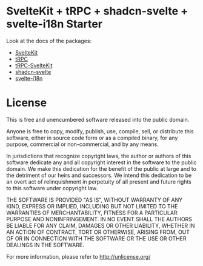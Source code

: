 # SvelteKit + tRPC + shadcn-svelte + svelte-i18n Starter

Look at the docs of the packages:
- [SvelteKit](https://kit.svelte.dev/)
- [tRPC](https://trpc.io/) 
- [tRPC-SvelteKit](https://icflorescu.github.io/trpc-sveltekit/page-data)
- [shadcn-svelte](https://www.shadcn-svelte.com/)
- [svelte-i18n](https://github.com/kaisermann/svelte-i18n/blob/main/docs/Getting%20Started.md)

# License 

This is free and unencumbered software released into the public domain.

Anyone is free to copy, modify, publish, use, compile, sell, or
distribute this software, either in source code form or as a compiled
binary, for any purpose, commercial or non-commercial, and by any
means.

In jurisdictions that recognize copyright laws, the author or authors
of this software dedicate any and all copyright interest in the
software to the public domain. We make this dedication for the benefit
of the public at large and to the detriment of our heirs and
successors. We intend this dedication to be an overt act of
relinquishment in perpetuity of all present and future rights to this
software under copyright law.

THE SOFTWARE IS PROVIDED "AS IS", WITHOUT WARRANTY OF ANY KIND,
EXPRESS OR IMPLIED, INCLUDING BUT NOT LIMITED TO THE WARRANTIES OF
MERCHANTABILITY, FITNESS FOR A PARTICULAR PURPOSE AND NONINFRINGEMENT.
IN NO EVENT SHALL THE AUTHORS BE LIABLE FOR ANY CLAIM, DAMAGES OR
OTHER LIABILITY, WHETHER IN AN ACTION OF CONTRACT, TORT OR OTHERWISE,
ARISING FROM, OUT OF OR IN CONNECTION WITH THE SOFTWARE OR THE USE OR
OTHER DEALINGS IN THE SOFTWARE.

For more information, please refer to <http://unlicense.org/>